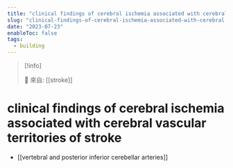 ```yaml
---
title: "clinical findings of cerebral ischemia associated with cerebral vascular territories of stroke"
slug: "clinical-findings-of-cerebral-ischemia-associated-with-cerebral-vascular-territories-of-stroke"
date: "2023-07-23"
enableToc: false
tags:
  - building
---
```


> [!info]
>
> 🌱 來自: [[stroke]]

# clinical findings of cerebral ischemia associated with cerebral vascular territories of stroke

- [[vertebral and posterior inferior cerebellar arteries]]
